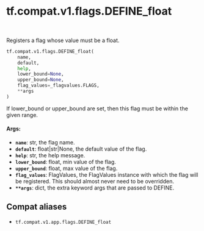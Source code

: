 <div itemscope itemtype="http://developers.google.com/ReferenceObject">
<meta itemprop="name" content="tf.compat.v1.flags.DEFINE_float" />
<meta itemprop="path" content="Stable" />
</div>

# tf.compat.v1.flags.DEFINE_float

<!-- Insert buttons and diff -->

<table class="tfo-notebook-buttons tfo-api" align="left">
</table>



Registers a flag whose value must be a float.

``` python
tf.compat.v1.flags.DEFINE_float(
    name,
    default,
    help,
    lower_bound=None,
    upper_bound=None,
    flag_values=_flagvalues.FLAGS,
    **args
)
```



<!-- Placeholder for "Used in" -->

If lower_bound or upper_bound are set, then this flag must be
within the given range.

#### Args:


* <b>`name`</b>: str, the flag name.
* <b>`default`</b>: float|str|None, the default value of the flag.
* <b>`help`</b>: str, the help message.
* <b>`lower_bound`</b>: float, min value of the flag.
* <b>`upper_bound`</b>: float, max value of the flag.
* <b>`flag_values`</b>: FlagValues, the FlagValues instance with which the flag will
    be registered. This should almost never need to be overridden.
* <b>`**args`</b>: dict, the extra keyword args that are passed to DEFINE.

## Compat aliases

* `tf.compat.v1.app.flags.DEFINE_float`

